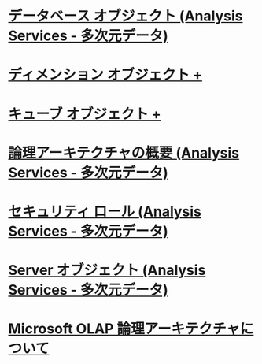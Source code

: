 # [データベース オブジェクト (Analysis Services - 多次元データ)](database-objects-analysis-services-multidimensional-data.md)

# [ディメンション オブジェクト +](../../../analysis-services/multidimensional-models-olap-logical-dimension-objects/attribute-relationships.md)
# [キューブ オブジェクト +](../../../analysis-services/multidimensional-models-olap-logical-cube-objects/aggregations-and-aggregation-designs.md)

# [論理アーキテクチャの概要 (Analysis Services - 多次元データ)](logical-architecture-overview-analysis-services-multidimensional-data.md)
# [セキュリティ ロール (Analysis Services - 多次元データ)](security-roles-analysis-services-multidimensional-data.md)
# [Server オブジェクト (Analysis Services - 多次元データ)](server-objects-analysis-services-multidimensional-data.md)
# [Microsoft OLAP 論理アーキテクチャについて](understanding-microsoft-olap-logical-architecture.md)
